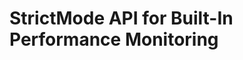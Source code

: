 StrictMode API for Built-In Performance Monitoring
=====================================================
